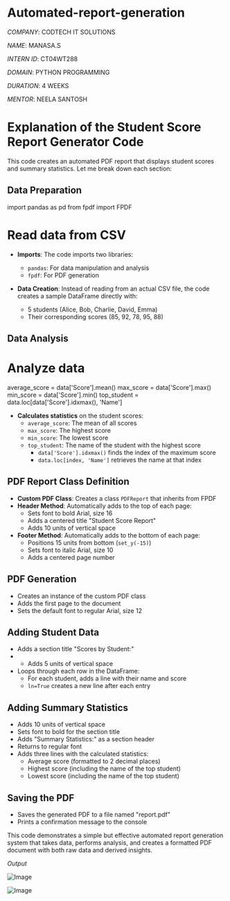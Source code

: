 # Automated-report-generation

*COMPANY*: CODTECH IT SOLUTIONS

*NAME*: MANASA.S

*INTERN ID*: CT04WT288

*DOMAIN*: PYTHON PROGRAMMING

*DURATION*: 4 WEEKS

*MENTOR*: NEELA SANTOSH

# Explanation of the Student Score Report Generator Code

This code creates an automated PDF report that displays student scores and summary statistics. Let me break down each section:

## Data Preparation
import pandas as pd
from fpdf import FPDF

# Read data from CSV

- **Imports**: The code imports two libraries:
  - `pandas`: For data manipulation and analysis
  - `fpdf`: For PDF generation

- **Data Creation**: Instead of reading from an actual CSV file, the code creates a sample DataFrame directly with:
  - 5 students (Alice, Bob, Charlie, David, Emma)
  - Their corresponding scores (85, 92, 78, 95, 88)

## Data Analysis
# Analyze data
average_score = data['Score'].mean()
max_score = data['Score'].max()
min_score = data['Score'].min()
top_student = data.loc[data['Score'].idxmax(), 'Name']

- **Calculates statistics** on the student scores:
  - `average_score`: The mean of all scores
  - `max_score`: The highest score
  - `min_score`: The lowest score
  - `top_student`: The name of the student with the highest score
    - `data['Score'].idxmax()` finds the index of the maximum score
    - `data.loc[index, 'Name']` retrieves the name at that index

## PDF Report Class Definition
  
- **Custom PDF Class**: Creates a class `PDFReport` that inherits from FPDF
- **Header Method**: Automatically adds to the top of each page:
  - Sets font to bold Arial, size 16
  - Adds a centered title "Student Score Report"
  - Adds 10 units of vertical space
- **Footer Method**: Automatically adds to the bottom of each page:
  - Positions 15 units from bottom (`set_y(-15)`)
  - Sets font to italic Arial, size 10
  - Adds a centered page number

## PDF Generation
- Creates an instance of the custom PDF class
- Adds the first page to the document
- Sets the default font to regular Arial, size 12

## Adding Student Data

- Adds a section title "Scores by Student:"
- - Adds 5 units of vertical space
- Loops through each row in the DataFrame:
  - For each student, adds a line with their name and score
  - `ln=True` creates a new line after each entry

## Adding Summary Statistics

- Adds 10 units of vertical space
- Sets font to bold for the section title
- Adds "Summary Statistics:" as a section header
- Returns to regular font
- Adds three lines with the calculated statistics:
  - Average score (formatted to 2 decimal places)
  - Highest score (including the name of the top student)
  - Lowest score (including the name of the top student)

## Saving the PDF

- Saves the generated PDF to a file named "report.pdf"
- Prints a confirmation message to the console

This code demonstrates a simple but effective automated report generation system that takes data, performs analysis, and creates a formatted PDF document with both raw data and derived insights.

*Output*

![Image](https://github.com/user-attachments/assets/2e2b001e-85c7-46b3-933f-5768497116a1)


![Image](https://github.com/user-attachments/assets/c1447241-a677-4d6a-b53f-cf2d6b11d9b3)

